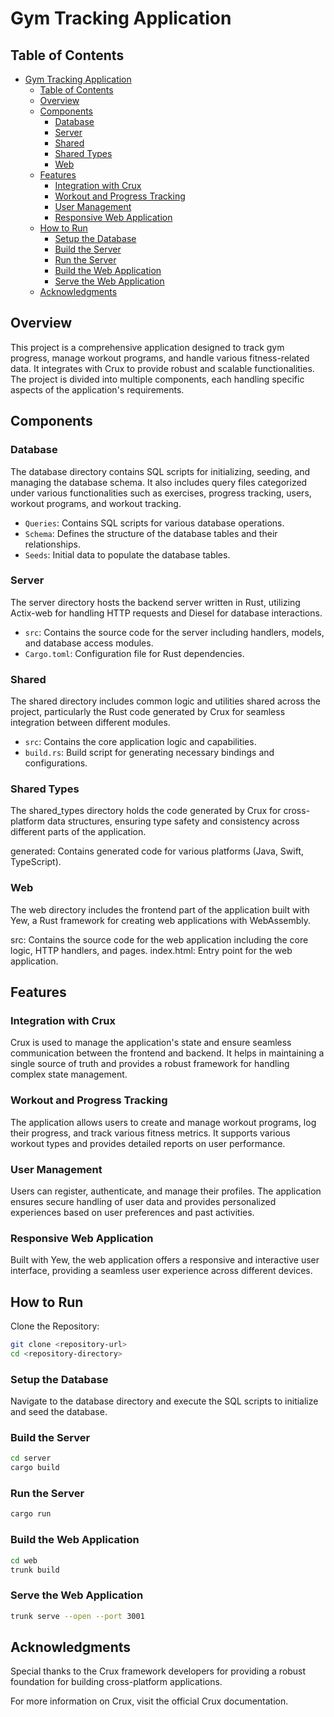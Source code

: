 # Gym Tracking Application

## Table of Contents

- [Gym Tracking Application](#gym-tracking-application)
  - [Table of Contents](#table-of-contents)
  - [Overview](#overview)
  - [Components](#components)
    - [Database](#database)
    - [Server](#server)
    - [Shared](#shared)
    - [Shared Types](#shared-types)
    - [Web](#web)
  - [Features](#features)
    - [Integration with Crux](#integration-with-crux)
    - [Workout and Progress Tracking](#workout-and-progress-tracking)
    - [User Management](#user-management)
    - [Responsive Web Application](#responsive-web-application)
  - [How to Run](#how-to-run)
    - [Setup the Database](#setup-the-database)
    - [Build the Server](#build-the-server)
    - [Run the Server](#run-the-server)
    - [Build the Web Application](#build-the-web-application)
    - [Serve the Web Application](#serve-the-web-application)
  - [Acknowledgments](#acknowledgments)

## Overview

This project is a comprehensive application designed to track gym progress, manage workout programs, and handle various fitness-related data. It integrates with Crux to provide robust and scalable functionalities. The project is divided into multiple components, each handling specific aspects of the application's requirements.

## Components

### Database

The database directory contains SQL scripts for initializing, seeding, and managing the database schema. It also includes query files categorized under various functionalities such as exercises, progress tracking, users, workout programs, and workout tracking.

- `Queries`: Contains SQL scripts for various database operations.
- `Schema`: Defines the structure of the database tables and their relationships.
- `Seeds`: Initial data to populate the database tables.

### Server

The server directory hosts the backend server written in Rust, utilizing Actix-web for handling HTTP requests and Diesel for database interactions.

- `src`: Contains the source code for the server including handlers, models, and database access modules.
- `Cargo.toml`: Configuration file for Rust dependencies.

### Shared

The shared directory includes common logic and utilities shared across the project, particularly the Rust code generated by Crux for seamless integration between different modules.

- `src`: Contains the core application logic and capabilities.
- `build.rs`: Build script for generating necessary bindings and configurations.

### Shared Types

The shared_types directory holds the code generated by Crux for cross-platform data structures, ensuring type safety and consistency across different parts of the application.

generated: Contains generated code for various platforms (Java, Swift, TypeScript).

### Web

The web directory includes the frontend part of the application built with Yew, a Rust framework for creating web applications with WebAssembly.

src: Contains the source code for the web application including the core logic, HTTP handlers, and pages.
index.html: Entry point for the web application.

## Features

### Integration with Crux

Crux is used to manage the application's state and ensure seamless communication between the frontend and backend. It helps in maintaining a single source of truth and provides a robust framework for handling complex state management.

### Workout and Progress Tracking

The application allows users to create and manage workout programs, log their progress, and track various fitness metrics. It supports various workout types and provides detailed reports on user performance.

### User Management

Users can register, authenticate, and manage their profiles. The application ensures secure handling of user data and provides personalized experiences based on user preferences and past activities.

### Responsive Web Application

Built with Yew, the web application offers a responsive and interactive user interface, providing a seamless user experience across different devices.

## How to Run

Clone the Repository:

```bash
git clone <repository-url>
cd <repository-directory>
```

### Setup the Database

Navigate to the database directory and execute the SQL scripts to initialize and seed the database.

### Build the Server

```bash
cd server
cargo build
```

### Run the Server

```bash
cargo run
```

### Build the Web Application

```bash
cd web
trunk build
```

### Serve the Web Application

```bash
trunk serve --open --port 3001
```

## Acknowledgments

Special thanks to the Crux framework developers for providing a robust foundation for building cross-platform applications.

For more information on Crux, visit the official Crux documentation.
